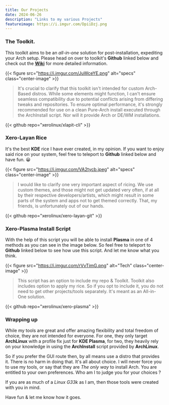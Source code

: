```yaml
---
title: Our Projects
date: 2024-06-26
description: "Links to my various Projects"
featureimage: https://i.imgur.com/DpiiDzj.png
---
```


### The Toolkit.

This toolkit aims to be an _all-in-one_ solution for post-installation, expediting your Arch setup. Please head on over to toolkit's **Github** linked below and check out the [**Wiki**](https://github.com/xerolinux/xlapit-cli/wiki) for more detailed information.

{{< figure src="https://i.imgur.com/JuWceYE.png" alt="specs" class="center-image" >}}

> It's crucial to clarify that this toolkit isn't intended for custom Arch-Based distros. While some elements might function, I can't ensure seamless compatibility due to potential conflicts arising from differing tweaks and repositories. To ensure optimal performance, it's strongly recommended for use on a clean Pure-Arch install executed through the ArchInstall script. Nor will it provide Arch or DE/WM installations.

{{< github repo="xerolinux/xlapit-cli" >}}

### Xero-Layan Rice

It's the best **KDE** rice I have ever created, in my opinion. If you want to enjoy said rice on your system, feel free to teleport to **Github** linked below and have fun. 😀

{{< figure src="https://i.imgur.com/VA2tycb.jpeg" alt="specs" class="center-image" >}}

> I would like to clarify one very important aspect of ricing. We use custom themes, and those might not get updated very often, if at all by their respective developers/artists, which might result in some parts of the system and apps not to get themed correctly. That, my friends, is unfortunately out of our hands.

{{< github repo="xerolinux/xero-layan-git" >}}

### Xero-Plasma Install Script

With the help of this script you will be able to install **Plasma** in one of 4 methods as you can see in the image below. So feel free to teleport to **Github** linked below to see how use this script. And let me know what you think.

{{< figure src="https://i.imgur.com/rVvTimG.png" alt="Tech" class="center-image" >}}

> This script has an option to include my repo & Toolkit. Toolkit also includes option to apply my rice. So if you opt to include it, you do not need to get other projects/tools separately. It's meant as an All-in-One solution.

{{< github repo="xerolinux/xero-plasma" >}}

### Wrapping up

While my tools are great and offer amazing flexibility and total freedom of choice, they are not intended for everyone. For one, they only target **ArchLinux** with a profile fix just for **KDE Plasma**, for two, they heavily rely on your knowledge in using the **ArchInstall** script provided by **ArchLinux**.

So if you prefer the GUI route then, by all means use a distro that provides it. There is no harm in doing that. It's all about choice. I will never force you to use my tools, or say that they are *The only way* to install Arch. You are entitled to your own preferences. Who am I to judge you for your choices ?

If you are as much of a *Linux G33k* as I am, then those tools were created with you in mind.

Have fun & let me know how it goes.
